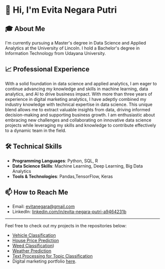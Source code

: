 # 👋 Hi, I'm Evita Negara Putri

## 🎓 About Me
I'm currently pursuing a Master's degree in Data Science and Applied Analytics at the University of Lincoln. I hold a Bachelor's degree in Information Technology from Udayana University. 

## 📈 Professional Experience
With a solid foundation in data science and applied analytics, I am eager to continue advancing my knowledge and skills in machine learning, data analytics, and AI to drive business impact. With more than three years of experience in digital marketing analytics, I have adeptly combined my industry knowledge with technical expertise in data science. This unique blend allows me to extract valuable insights from data, driving informed decision-making and supporting business growth. I am enthusiastic about embracing new challenges and collaborating on innovative data science projects while leveraging my skills and knowledge to contribute effectively to a dynamic team in the field.

## 🛠️ Technical Skills
- **Programming Languages**: Python, SQL, R 
- **Data Science Skills**: Machine Learning, Deep Learning, Big Data Analytics
- **Tools & Technologies**: Pandas,TensorFlow, Keras



## 📫 How to Reach Me
- Email: [evitanegara@gmail.com](mailto:evitanegara@gmail.com)
- LinkedIn: [linkedin.com/in/evita-negara-putri-a9464231b](https://www.linkedin.com/in/evita-negara-putri-a9464231b)

---

Feel free to check out my projects in the repositories below:
- [Vehicle Classification](https://github.com/evitanegaraputri4/Vehicle-Classification)
- [House Price Prediction](https://github.com/evitanegaraputri4/House-Price-Prediction-Using-Spark-ML)
- [Weed Classification](https://github.com/evitanegaraputri4/Weed-Classification))
- [Weather Prediction](https://github.com/evitanegaraputri4/Weather-Prediction-Using-Timeseries-Data)
- [Text Processing for Topic Classification](https://github.com/evitanegaraputri4/Text-Processing-Classify-Topic-Label)
- Digital marketing portfolio [here](https://drive.google.com/file/d/1hNdpK49rIFCpV_pOsL4As2mwylcDlDaZ/view?usp=sharing).




